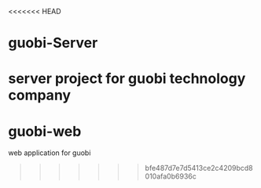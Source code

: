 <<<<<<< HEAD
# guobi-Server
server project for guobi technology company
=======
# guobi-web
web application for guobi
>>>>>>> bfe487d7e7d5413ce2c4209bcd8010afa0b6936c
